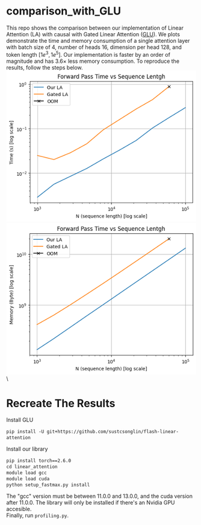 # comparison_with_GLU
This repo shows the comparison between our implementation of Linear Attention (LA) with causal with Gated Linear Attention ([GLU](https://github.com/berlino/gated_linear_attention/tree/main)). We plots demonstrate the time and memory consumption of a single attention layer with batch size of 4, number of heads 16, dimension per head 128, and token length $[1e^3, 1e^5]$. Our implementation is faster by an order of magnitude and has $3.6\times$ less memory consumption. To reproduce the results, follow the steps below.\
![alt text](images/time.png)\
![alt text](images/memory.png)\

# Recreate The Results
Install GLU
```
pip install -U git+https://github.com/sustcsonglin/flash-linear-attention
```

Install our library
```
pip install torch==2.6.0
cd linear_attention
module load gcc
module load cuda
python setup_fastmax.py install
```
The "gcc" version must be between 11.0.0 and 13.0.0, and the cuda version after 11.0.0. The library will only be installed if there's an Nvidia GPU accesible.\
Finally, run `profiling.py`.

